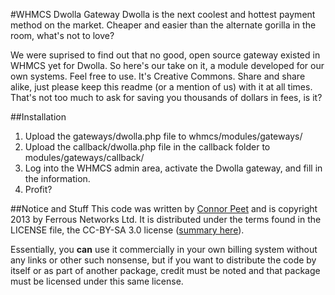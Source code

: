 #WHMCS Dwolla Gateway
Dwolla is the next coolest and hottest payment method on the market. Cheaper and easier than the alternate gorilla in the room, what's not to love?

We were suprised to find out that no good, open source gateway existed in WHMCS yet for Dwolla. So here's our take on it, a module developed for our own systems. Feel free to use. It's Creative Commons. Share and share alike, just please keep this readme (or a mention of us) with it at all times. That's not too much to ask for saving you thousands of dollars in fees, is it?

##Installation
1. Upload the gateways/dwolla.php file to whmcs/modules/gateways/
2. Upload the callback/dwolla.php file in the callback folder to modules/gateways/callback/
3. Log into the WHMCS admin area, activate the Dwolla gateway, and fill in the information.
5. Profit?

##Notice and Stuff
This code was written by [Connor Peet](http://connorpeet.com) and is copyright 2013 by Ferrous Networks Ltd. It is distributed under the terms found in the LICENSE file, the CC-BY-SA 3.0 license ([summary here](http://creativecommons.org/licenses/by-sa/3.0/deed.en_US)).

Essentially, you **can** use it commercially in your own billing system without any links or other such nonsense, but if you want to distribute the code by itself or as part of another package, credit must be noted and that package must be licensed under this same license.